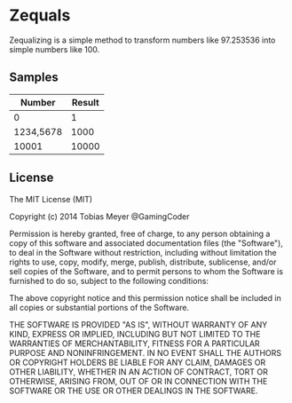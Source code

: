 # Zequals
Zequalizing is a simple method to transform numbers like 97.253536 into simple numbers like 100.

## Samples
| Number    | Result |
|-----------|--------|
| 0         | 1      |
| 1234,5678 | 1000   |
| 10001     | 10000  |

## License
The MIT License (MIT)

Copyright (c) 2014 Tobias Meyer @GamingCoder

Permission is hereby granted, free of charge, to any person obtaining a copy
of this software and associated documentation files (the "Software"), to deal
in the Software without restriction, including without limitation the rights
to use, copy, modify, merge, publish, distribute, sublicense, and/or sell
copies of the Software, and to permit persons to whom the Software is
furnished to do so, subject to the following conditions:

The above copyright notice and this permission notice shall be included in
all copies or substantial portions of the Software.

THE SOFTWARE IS PROVIDED "AS IS", WITHOUT WARRANTY OF ANY KIND, EXPRESS OR
IMPLIED, INCLUDING BUT NOT LIMITED TO THE WARRANTIES OF MERCHANTABILITY,
FITNESS FOR A PARTICULAR PURPOSE AND NONINFRINGEMENT. IN NO EVENT SHALL THE
AUTHORS OR COPYRIGHT HOLDERS BE LIABLE FOR ANY CLAIM, DAMAGES OR OTHER
LIABILITY, WHETHER IN AN ACTION OF CONTRACT, TORT OR OTHERWISE, ARISING FROM,
OUT OF OR IN CONNECTION WITH THE SOFTWARE OR THE USE OR OTHER DEALINGS IN
THE SOFTWARE.